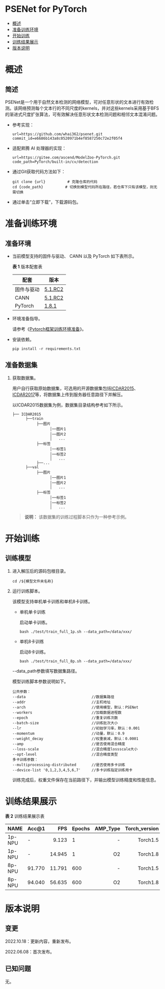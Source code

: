 # PSENet for PyTorch

-   [概述](概述.md)
-   [准备训练环境](准备训练环境.md)
-   [开始训练](开始训练.md)
-   [训练结果展示](训练结果展示.md)
-   [版本说明](版本说明.md)



# 概述

## 简述

PSENet是一个用于自然文本检测的网络模型，可对任意形状的文本进行有效检测。该网络预测每个文本行的不同尺度的kernels，并对这些kernels采用基于BFS的渐进式尺度扩张算法，可有效解决任意形状文本检测问题和相邻文本混淆问题。

- 参考实现：

  ```
  url=https://github.com/whai362/psenet.git
  commit_id=e6686b143a8c0520971b4ef8587250c72e2f05f4
  ```

- 适配昇腾 AI 处理器的实现：

  ```
  url=https://gitee.com/ascend/ModelZoo-PyTorch.git
  code_path=PyTorch/built-in/cv/detection
  ```
  
- 通过Git获取代码方法如下：

  ```
  git clone {url}          # 克隆仓库的代码
  cd {code_path}     	  # 切换到模型代码所在路径，若仓库下只有该模型，则无需切换
  ```
  
- 通过单击“立即下载”，下载源码包。

# 准备训练环境

## 准备环境

- 当前模型支持的固件与驱动、 CANN 以及 PyTorch 如下表所示。

  **表 1**  版本配套表

  | 配套       | 版本                                                         |
  | ---------- | ------------------------------------------------------------ |
  | 固件与驱动 | [5.1.RC2](https://www.hiascend.com/hardware/firmware-drivers?tag=commercial) |
  | CANN       | [5.1.RC2](https://www.hiascend.com/software/cann/commercial?version=5.1.RC2) |
  | PyTorch    | [1.8.1](https://gitee.com/ascend/pytorch/tree/master/) |

- 环境准备指导。

  请参考《[Pytorch框架训练环境准备](https://www.hiascend.com/document/detail/zh/ModelZoo/pytorchframework/ptes)》。
  
- 安装依赖。

  ```
  pip install -r requirements.txt
  ```


## 准备数据集

1. 获取数据集。

   用户自行获取原始数据集，可选用的开源数据集包括[ICDAR2015](https://rrc.cvc.uab.es/?ch=4&com=downloads)、[ICDAR2017](https://rrc.cvc.uab.es/?ch=4&com=downloads)等，将数据集上传到服务器任意路径下并解压。

   以ICDAR2015数据集为例，数据集目录结构参考如下所示。

   ```
   ├── ICDAR2015
         ├──train
              ├──图片
                    │──图片1
                    │──图片2
                    │   ...       
              ├──标签
                    │──标签1
                    │──标签2
                    │   ...
              ├──...
         ├──val  
              ├──图片
                    │──图片1
                    │──图片2
                    │   ...
              ├──标签
                    │──标签1
                    │──标签2
                    │   ...
   ```

   > **说明：** 
   >该数据集的训练过程脚本只作为一种参考示例。


# 开始训练

## 训练模型

1. 进入解压后的源码包根目录。

   ```
   cd /${模型文件夹名称} 
   ```

2. 运行训练脚本。

   该模型支持单机单卡训练和单机8卡训练。

   - 单机单卡训练

     启动单卡训练。

     ```
     bash ./test/train_full_1p.sh --data_path=/data/xxx/    
     ```

   - 单机8卡训练

     启动8卡训练。

     ```
     bash ./test/train_full_8p.sh --data_path=/data/xxx/   
     ```

   --data\_path参数填写数据集路径。

   模型训练脚本参数说明如下。

   ```
   公共参数：
   --data                              //数据集路径
   --addr                              //主机地址
   --arch                              //使用模型，默认：PSENet
   --workers                           //加载数据进程数
   --epoch                             //重复训练次数
   --batch-size                        //训练批次大小
   --lr                                //初始学习率，默认：0.001
   --momentum                          //动量，默认：0.9
   --weight_decay                      //权重衰减，默认：0.0001
   --amp                               //是否使用混合精度
   --loss-scale                        //混合精度lossscale大小
   --opt-level                         //混合精度类型
   多卡训练参数：
   --multiprocessing-distributed       //是否使用多卡训练
   --device-list '0,1,2,3,4,5,6,7'     //多卡训练指定训练用卡
   ```
   
   训练完成后，权重文件保存在当前路径下，并输出模型训练精度和性能信息。

# 训练结果展示

**表 2**  训练结果展示表

| NAME    | Acc@1   |  FPS   | Epochs | AMP_Type | Torch_version |
| ------- | -----   | ---:   | ------ | -------: | -----------:  |
| 1p-NPU  | -       |  9.123 | 1      |        - | Torch1.5      |
| 1p-NPU  | -       | 14.945 | 1      |       O2 | Torch1.8      |
| 8p-NPU  | 91.770  | 11.791 | 600    |        - | Torch1.5      |
| 8p-NPU  | 94.040  | 56.635 | 600    |       O2 | Torch1.8      |




# 版本说明

## 变更

2022.10.18：更新内容，重新发布。

2022.06.08：首次发布。

## 已知问题


无。











